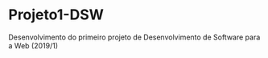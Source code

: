 # Projeto1-DSW
Desenvolvimento do primeiro projeto de Desenvolvimento de Software para a Web (2019/1)
